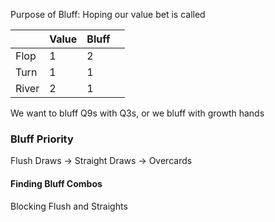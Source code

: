 Purpose of Bluff: Hoping our value bet is called

|       | Value | Bluff |     |
| ----- | ----- | ----- | --- |
| Flop  | 1     | 2     |     |
| Turn  | 1     | 1     |     |
| River | 2     | 1     |     |
We want to bluff Q9s with Q3s, or we bluff with growth hands

### Bluff Priority

Flush Draws -> Straight Draws -> Overcards

#### Finding Bluff Combos

Blocking Flush and Straights